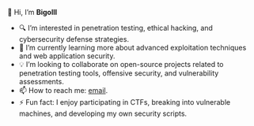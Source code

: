 👋 Hi, I’m **Bigolll**
- 🔍 I’m interested in penetration testing, ethical hacking, and cybersecurity defense strategies.
- 🌱 I’m currently learning more about advanced exploitation techniques and web application security.
- 💡 I’m looking to collaborate on open-source projects related to penetration testing tools, offensive security, and vulnerability assessments.
- 📫 How to reach me: [email](mailto:bigol.eid23@gmail.com).
- ⚡ Fun fact: I enjoy participating in CTFs, breaking into vulnerable machines, and developing my own security scripts.
